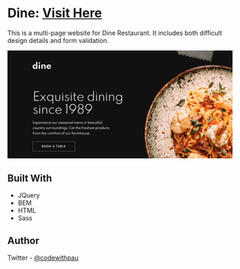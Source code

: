 # Dine: <a href="https://dine-by-paula.vercel.app/" target="_blank">Visit Here</a>

This is a multi-page website for Dine Restaurant. It includes both difficult design details and form validation.

![Preview](./images/dine.PNG)

## Built With

- JQuery
- BEM
- HTML
- Sass

## Author

Twitter - [@codewithpau](https://twitter.com/codewithpau)
